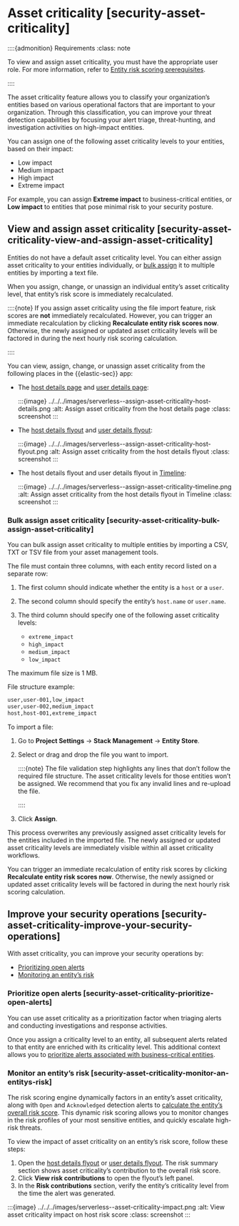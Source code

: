 # Asset criticality [security-asset-criticality]

::::{admonition} Requirements
:class: note

To view and assign asset criticality, you must have the appropriate user role. For more information, refer to [Entity risk scoring prerequisites](../../../solutions/security/advanced-entity-analytics/entity-risk-scoring-requirements.md).

::::


The asset criticality feature allows you to classify your organization’s entities based on various operational factors that are important to your organization. Through this classification, you can improve your threat detection capabilities by focusing your alert triage, threat-hunting, and investigation activities on high-impact entities.

You can assign one of the following asset criticality levels to your entities, based on their impact:

* Low impact
* Medium impact
* High impact
* Extreme impact

For example, you can assign **Extreme impact** to business-critical entities, or **Low impact** to entities that pose minimal risk to your security posture.


## View and assign asset criticality [security-asset-criticality-view-and-assign-asset-criticality]

Entities do not have a default asset criticality level. You can either assign asset criticality to your entities individually, or [bulk assign](../../../solutions/security/advanced-entity-analytics/asset-criticality.md#security-asset-criticality-bulk-assign-asset-criticality) it to multiple entities by importing a text file.

When you assign, change, or unassign an individual entity’s asset criticality level, that entity’s risk score is immediately recalculated.

::::{note}
If you assign asset criticality using the file import feature, risk scores are **not** immediately recalculated. However, you can trigger an immediate recalculation by clicking **Recalculate entity risk scores now**. Otherwise, the newly assigned or updated asset criticality levels will be factored in during the next hourly risk scoring calculation.

::::


You can view, assign, change, or unassign asset criticality from the following places in the {{elastic-sec}} app:

* The [host details page](../../../solutions/security/explore/hosts-page.md#host-details-page) and [user details page](../../../solutions/security/explore/users-page.md#security-users-page-user-details-page):

    :::{image} ../../../images/serverless--assign-asset-criticality-host-details.png
    :alt: Assign asset criticality from the host details page
    :class: screenshot
    :::

* The [host details flyout](../../../solutions/security/explore/hosts-page.md#security-hosts-overview-host-details-flyout) and [user details flyout](../../../solutions/security/explore/users-page.md#security-users-page-user-details-flyout):

    :::{image} ../../../images/serverless--assign-asset-criticality-host-flyout.png
    :alt: Assign asset criticality from the host details flyout
    :class: screenshot
    :::

* The host details flyout and user details flyout in [Timeline](../../../solutions/security/investigate/timeline.md):

    :::{image} ../../../images/serverless--assign-asset-criticality-timeline.png
    :alt: Assign asset criticality from the host details flyout in Timeline
    :class: screenshot
    :::



### Bulk assign asset criticality [security-asset-criticality-bulk-assign-asset-criticality]

You can bulk assign asset criticality to multiple entities by importing a CSV, TXT or TSV file from your asset management tools.

The file must contain three columns, with each entity record listed on a separate row:

1. The first column should indicate whether the entity is a `host` or a `user`.
2. The second column should specify the entity’s `host.name` or `user.name`.
3. The third column should specify one of the following asset criticality levels:

    * `extreme_impact`
    * `high_impact`
    * `medium_impact`
    * `low_impact`


The maximum file size is 1 MB.

File structure example:

```txt
user,user-001,low_impact
user,user-002,medium_impact
host,host-001,extreme_impact
```

To import a file:

1. Go to **Project Settings** → **Stack Management** → **Entity Store**.
2. Select or drag and drop the file you want to import.

    ::::{note}
    The file validation step highlights any lines that don’t follow the required file structure. The asset criticality levels for those entities won’t be assigned. We recommend that you fix any invalid lines and re-upload the file.

    ::::

3. Click **Assign**.

This process overwrites any previously assigned asset criticality levels for the entities included in the imported file. The newly assigned or updated asset criticality levels are immediately visible within all asset criticality workflows.

You can trigger an immediate recalculation of entity risk scores by clicking **Recalculate entity risk scores now**. Otherwise, the newly assigned or updated asset criticality levels will be factored in during the next hourly risk scoring calculation.


## Improve your security operations [security-asset-criticality-improve-your-security-operations]

With asset criticality, you can improve your security operations by:

* [Prioritizing open alerts](../../../solutions/security/advanced-entity-analytics/asset-criticality.md#security-asset-criticality-prioritize-open-alerts)
* [Monitoring an entity’s risk](../../../solutions/security/advanced-entity-analytics/asset-criticality.md#security-asset-criticality-monitor-an-entitys-risk)


### Prioritize open alerts [security-asset-criticality-prioritize-open-alerts]

You can use asset criticality as a prioritization factor when triaging alerts and conducting investigations and response activities.

Once you assign a criticality level to an entity, all subsequent alerts related to that entity are enriched with its criticality level. This additional context allows you to  [prioritize alerts associated with business-critical entities](../../../solutions/security/advanced-entity-analytics/view-analyze-risk-score-data.md#security-analyze-risk-score-data-triage-alerts-associated-with-high-risk-or-business-critical-entities).


### Monitor an entity’s risk [security-asset-criticality-monitor-an-entitys-risk]

The risk scoring engine dynamically factors in an entity’s asset criticality, along with `Open` and `Acknowledged` detection alerts to [calculate the entity’s overall risk score](../../../solutions/security/advanced-entity-analytics/entity-risk-scoring.md#security-entity-risk-scoring-how-is-risk-score-calculated). This dynamic risk scoring allows you to monitor changes in the risk profiles of your most sensitive entities, and quickly escalate high-risk threats.

To view the impact of asset criticality on an entity’s risk score, follow these steps:

1. Open the [host details flyout](../../../solutions/security/explore/hosts-page.md#security-hosts-overview-host-details-flyout) or [user details flyout](../../../solutions/security/explore/users-page.md#security-users-page-user-details-flyout). The risk summary section shows asset criticality’s contribution to the overall risk score.
2. Click **View risk contributions** to open the flyout’s left panel.
3. In the **Risk contributions** section, verify the entity’s criticality level from the time the alert was generated.

:::{image} ../../../images/serverless--asset-criticality-impact.png
:alt: View asset criticality impact on host risk score
:class: screenshot
:::
